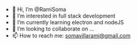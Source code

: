 - 👋 Hi, I’m @RamiSoma
- 👀 I’m interested in full stack development
- 🌱 I’m currently learning electron and nodeJS
- 💞️ I’m looking to collaborate on ...
- 📫 How to reach me: somavillarami@gmail.com

<!---
RamiSoma/RamiSoma is a ✨ special ✨ repository because its `README.md` (this file) appears on your GitHub profile.
You can click the Preview link to take a look at your changes.
--->
